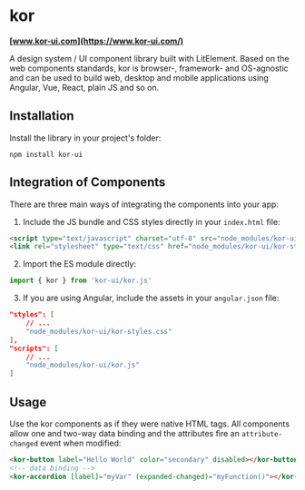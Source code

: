 # kor

**[www.kor-ui.com](https://www.kor-ui.com/)**

A design system / UI component library built with LitElement. Based on the web components standards, kor is browser-, framework- and OS-agnostic and can be used to build web, desktop and mobile applications using Angular, Vue, React, plain JS and so on.

## Installation

Install the library in your project's folder:
```
npm install kor-ui
```

## Integration of Components

There are three main ways of integrating the components into your app:

1. Include the JS bundle and CSS styles directly in your `index.html` file:

```html
<script type="text/javascript" charset="utf-8" src="node_modules/kor-ui/kor.js"></script>
<link rel="stylesheet" type="text/css" href="node_modules/kor-ui/kor-styles.css">
```

2. Import the ES module directly:

```js
import { kor } from 'kor-ui/kor.js' 
```

3. If you are using Angular, include the assets in your `angular.json` file:

```json
"styles": [
    // ...    
    "node_modules/kor-ui/kor-styles.css"
],
"scripts": [
    // ...
    "node_modules/kor-ui/kor.js"
]
```

## Usage

Use the kor components as if they were native HTML tags. All components allow one and two-way data binding and the attributes fire an `attribute-changed` event when modified:

```html
<kor-button label="Hello World" color="secondary" disabled></kor-button>
<!-- data binding -->
<kor-accordion [label]="myVar" (expanded-changed)="myFunction()"></kor-accordion>
```

